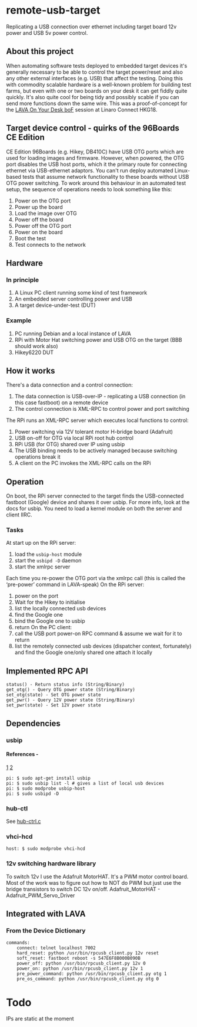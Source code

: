 # remote-usb-target
Replicating a USB connection over ethernet including target board 12v power and USB 5v power control.

## About this project
When automating software tests deployed to embedded target devices it's generally necessary to be able to control the target 
power/reset and also any other external interfaces (e.g. USB) that affect the testing. Doing this with commodity scalable
hardware is a well-known problem for building test farms, but even with one or two boards on your desk it can get fiddly
quite quickly. It's also quite cool for being tidy and possibly scable if you can send more functions down the same wire.
This was a proof-of-concept for the [LAVA On Your Desk boF](http://connect.linaro.org/resource/hkg18/hkg18-tr11/) 
session at Linaro Connect HKG18.

## Target device control - quirks of the 96Boards CE Edition
CE Edition 96Boards (e.g. Hikey, DB410C) have USB OTG ports which are used for loading images and firmware. However, when 
powered, the OTG port disables the USB host ports, which it the primary route for connecting ethernet via USB-ethernet adaptors.
You can't run deploy automated Linux-based tests that assume network functionality to these boards without USB OTG power 
switching. 
To work around this behaviour in an automated test setup, the sequence of operations needs to look something like this:
1. Power on the OTG port
2. Power up the board
3. Load the image over OTG
4. Power off the board
5. Power off the OTG port
6. Power on the board
7. Boot the test
8. Test connects to the network

## Hardware
### In principle
1. A Linux PC client running some kind of test framework
2. An embedded server controlling power and USB
3. A target device-under-test (DUT)
### Example
1. PC running Debian and a local instance of LAVA
2. RPi with Motor Hat switching power and USB OTG on the target (BBB should work also)
3. Hikey6220 DUT

## How it works
There's a data connection and a control connection:
1. The data connection is USB-over-IP - replicating a USB connection (in this case fastboot) on a remote device
2. The control connection is XML-RPC to control power and port switching

The RPi runs an XML-RPC server which executes local functions to control:
1. Power switching via 12V tolerant motor H-bridge board (Adafruit)
2. USB on-off for OTG via local RPi root hub control
3. RPi USB (for OTG) shared over IP using usbip
4. The USB binding needs to be actively managed because switching operations break it
5. A client on the PC invokes the XML-RPC calls on the RPi

## Operation
On boot, the RPi server connected to the target finds the USB-connected fastboot (Google) device and shares it over usbip.
For more info, look at the docs for usbip. You need to load a kernel module on both the server and client IIRC.

### Tasks
At start up on the RPi server:
1. load the `usbip-host` module
2. start the `usbipd -D` daemon
3. start the xmlrpc server 

Each time you re-power the OTG port via the xmlrpc call (this is called the ‘pre-power’ command in LAVA-speak)
On the RPi server:
1. power on the port
2. Wait for the Hikey to initialise
3. list the locally connected usb devices
4. find the Google one 
5. bind the Google one to usbip
6. return
On the PC client:
1. call the USB port power-on RPC command & assume we wait for it to return
2. list the remotely connected usb devices (dispatcher context, fortunately) and find the Google one/only shared one
attach it locally

## Implemented RPC API
```
status() - Return status info (String/Binary)
get_otg() - Query OTG power state (String/Binary)
set_otg(state) - Set OTG power state
get_pwr() - Query 12V power state (String/Binary)
set_pwr(state) - Set 12V power state
```

## Dependencies
### usbip
#### References -  
[1](https://www.usenix.org/legacy/events/usenix05/tech/freenix/hirofuchi/hirofuchi.pdf)
[2](https://3mdeb.com/firmware/linux-rpi-and-usb-over-ip/)

```
pi: $ sudo apt-get install usbip
pi: $ sudo usbip list -l # gives a list of local usb devices
pi: $ sudo modprobe usbip-host
pi: $ sudo usbipd -D
```

### hub-ctl
See [hub-ctrl.c](https://github.com/codazoda/hub-ctrl.c)

### vhci-hcd
```
host: $ sudo modprobe vhci-hcd
```

### 12v switching hardware library
To switch 12v I use the Adafruit MotorHAT. It's a PWM motor control board. Most of the work was to figure out how
to NOT do PWM but just use the bridge transistors to switch DC 12v on/off.
Adafruit_MotorHAT - Adafruit_PWM_Servo_Driver

## Integrated with LAVA

### From the Device Dictionary
```
commands:
    connect: telnet localhost 7002
    hard_reset: python /usr/bin/rpcusb_client.py 12v reset
    soft_reset: fastboot reboot -s 547E6F8B000B090B
    power_off: python /usr/bin/rpcusb_client.py 12v 0
    power_on: python /usr/bin/rpcusb_client.py 12v 1
    pre_power_command: python /usr/bin/rpcusb_client.py otg 1
    pre_os_command: python /usr/bin/rpcusb_client.py otg 0
```    

# Todo
IPs are static at the moment
